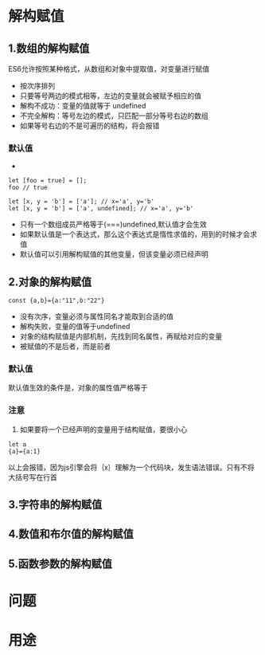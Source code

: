 # 解构赋值
## 1.数组的解构赋值
ES6允许按照某种格式，从数组和对象中提取值，对变量进行赋值
- 按次序排列
- 只要等号两边的模式相等，左边的变量就会被赋予相应的值
- 解构不成功：变量的值就等于 undefined
- 不完全解构：等号左边的模式，只匹配一部分等号右边的数组
- 如果等号右边的不是可遍历的结构，将会报错

### 默认值
- 
```
let [foo = true] = [];
foo // true

let [x, y = 'b'] = ['a']; // x='a', y='b'
let [x, y = 'b'] = ['a', undefined]; // x='a', y='b'
```
- 只有一个数组成员严格等于(===)undefined,默认值才会生效
- 如果默认值是一个表达式，那么这个表达式是惰性求值的，用到的时候才会求值
- 默认值可以引用解构赋值的其他变量，但该变量必须已经声明

## 2.对象的解构赋值
```
const {a,b}={a:"11",b:"22"}
```
- 没有次序，变量必须与属性同名才能取到合适的值
- 解构失败，变量的值等于undefined
- 对象的结构赋值是内部机制，先找到同名属性，再赋给对应的变量
- 被赋值的不是后者，而是前者

### 默认值
默认值生效的条件是，对象的属性值严格等于 

### 注意
1. 如果要将一个已经声明的变量用于结构赋值，要很小心
```
let a
{a}={a:1}
```
以上会报错，因为js引擎会将｛x｝理解为一个代码块，发生语法错误。只有不将大括号写在行首


## 3.字符串的解构赋值


## 4.数值和布尔值的解构赋值

## 5.函数参数的解构赋值

# 问题

# 用途